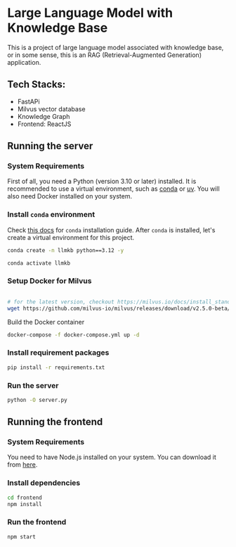 # Large Language Model with Knowledge Base

This is a project of large language model associated with knowledge base, or in some sense, this is
an RAG (Retrieval-Augmented Generation) application.

## Tech Stacks:
- FastAPi
- Milvus vector database
- Knowledge Graph
- Frontend: ReactJS

## Running the server
### System Requirements
First of all, you need a Python (version 3.10 or later) installed. It is recommended to use a virtual environment, such as [conda](https://www.anaconda.com/docs/getting-started/miniconda/main) or [uv](https://astral.sh/blog/uv).
You will also need Docker installed on your system.

### Install `conda` environment
Check [this docs](https://www.anaconda.com/docs/getting-started/miniconda/main) for `conda` installation guide.
After `conda` is installed, let's create a virtual environment for this project.

```bash
conda create -n llmkb python==3.12 -y
```
```bash
conda activate llmkb
```

### Setup Docker for Milvus
```bash

# for the latest version, checkout https://milvus.io/docs/install_standalone-docker-compose.md
wget https://github.com/milvus-io/milvus/releases/download/v2.5.0-beta/milvus-standalone-docker-compose.yml -O docker-compose.yml
```
Build the Docker container
```bash
docker-compose -f docker-compose.yml up -d
```
### Install requirement packages
```bash
pip install -r requirements.txt
```
### Run the server
```bash
python -O server.py
```

## Running the frontend
### System Requirements
You need to have Node.js installed on your system. You can download it from [here](https://nodejs.org/en/download/).
### Install dependencies
```bash
cd frontend
npm install
```
### Run the frontend
```bash
npm start
```
